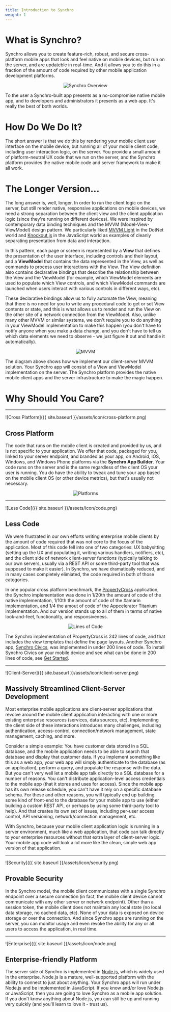 ```yaml
---
title: Introduction to Synchro
weight: 1
---
```


# What is Synchro?

Synchro allows you to create feature-rich, robust, and secure cross-platform mobile apps that look and feel native on
mobile devices, but run on the server, and are updateble in real-time. And it allows you to do this in a fraction of the
amount of code required by other mobile application development platforms.

<p align="center">
    <img src="{{ site.baseurl }}/assets/img/users.png" alt="Synchro Overview"/>
</p>

To the user a Synchro-built app presents as a no-compromise native mobile app, and to developers and administrators it
presents as a web app. It's really the best of both worlds.

# How Do We Do It?

The short answer is that we do this by rendering your mobile client user interface on the mobile device, but running all
of your mobile client code, including user interaction logic, on the server. You provide a small amount of platform-neutral
UX code that we run on the server, and the Synchro platform provides the native mobile code and server framework to make
it all work.

# The Longer Version...

The long answer is, well, longer. In order to run the client logic on the server, but still render native, responsive
applications on mobile devices, we need a strong separation between the client view and the client application logic
(since they're running on different devices). We were inspired by contemporary data binding techniques and the MVVM
(Model-View-ViewModel) design pattern. We particularly liked [MVVM Light](http://www.mvvmlight.net/) in the DotNet world
and [Knockout.js](http://knockoutjs.com/) in the JavaScript world as examples of cleanly separating presentation from
data and interaction.

In this pattern, each page or screen is represented by a __View__ that defines the presentation of the user interface, 
including controls and their layout, and a __ViewModel__ that contains the data represented in the View, as well as commands
to process user interactions with the View. The View definition also contains declarative bindings that describe the
relationship between the View and the ViewModel (for example, which ViewModel elements are used to populate which View
controls, and which ViewModel commands are launched when users interact with various controls in different ways, etc).

These declarative bindings allow us to fully automate the View, meaning that there is no need for you to write any procedural
code to get or set View contents or state, and this is what allows us to render and run the View on the other site of a
network connection from the ViewModel. Also, unlike many other MVVM or similar systems, we don't require you to do anything
in your ViewModel implementation to make this happen (you don't have to notify anyone when you make a data change, and you
don't have to tell us which data elements we need to observe - we just figure it out and handle it automatically).

<p align="center">
    <img src="{{ site.baseurl }}/assets/img/synchro-mvvm.png" alt="MVVM"/>
</p>

The diagram above shows how we implement our client-server MVVM solution. Your Synchro app will consist of a View and
ViewModel implementation on the server. The Synchro platform provides the native mobile client apps and the server
infrastructure to make the magic happen.

# Why Should You Care?

----

![Cross Platform]({{ site.baseurl }}/assets/icon/cross-platform.png)

## Cross Platform

The code that runs on the mobile client is created and provided by us, and is not specific to your application. We offer
that code, packaged for you, linked to your server endpoint, and branded as your app, on Android, iOS, Windows, and
Windows Phone platforms via the __Synchro App Builder__. Your code runs on the server and is the same regardless of the
client OS your user is running. You do have the ability to tweak and tune your app based on the mobile client OS (or
other device metrics), but that's usually not necessary.

<p align="center">
    <img src="{{ site.baseurl }}/assets/img/platforms.jpg" alt="Platforms"/>
</p>

----

![Less Code]({{ site.baseurl }}/assets/icon/code.png)

## Less Code

We were frustrated in our own efforts writing enterprise mobile clients by the amount of code required that was not core
to the focus of the application. Most of this code fell into one of two categories: UX babysitting (setting up the UX and
populating it, writing various handlers, notifiers, etc), and the client side of network client-server functions (typically
talking to our own servers, usually via a REST API or some third-party tool that was supposed to make it easier). In Synchro,
we have dramatically reduced, and in many cases completely elimiated, the code required in both of those categories.

In one popular cross platform benchmark, the [PropertyCross](http://propertycross.com/) application, the Synchro
implementation was done in 1/20th the amount of code of the native implementation, 1/10th the amount of code of the
Xamarin implementation, and 1/4 the amout of code of the Appcelerator Titanium implementation. And our version stands
up to all of them in terms of native look-and-feel, functionality, and responsiveness.

<p align="center">
    <img src="{{ site.baseurl }}/assets/img/loc.png" alt="Lines of Code"/>
</p>

The Synchro implementation of PropertyCross is 242 lines of code, and that includes the view templates that define the page
layouts. Another Synchro app, [Synchro Civics](https://github.com/SynchroLabs/SynchroCivics), was implemented in under 200
lines of code. To install Synchro Civics on your mobile device and see what can be done in 200 lines of code, see
[Get Started](https://synchro.io/getstarted).

----

![Client-Server]({{ site.baseurl }}/assets/icon/client-server.png)

## Massively Streamlined Client-Server Development

Most enterprise mobile applications are client-server applications that revolve around the mobile client application
interacting with one or more existing enterprise resources (services, data sources, etc). Implementing the client side
of these interactions introduces many challenges, including authentication, access-control, connection/network management,
state management, caching, and more.

Consider a simple example: You have customer data stored in a SQL database, and the mobile application needs to be able to
search that database and display that customer data. If you implement something like this as a web app, your web app will
simply authenticate to the database (as an application), perform a query, and populate the response with the data. But you
can't very well let a mobile app talk directly to a SQL database for a number of reasons. You can't distribute
application-level access credentials to the mobile app (that it stores and uses for access). Since the mobile app has its
own release schedule, you can't have it rely on a specific database schema. For these and other reasons, you will typically
end up building some kind of front-end to the database for your mobile app to use (either building a custom REST API, or
perhaps by using some third-party tool to help). And that creates its own set of issues, including per-user access control,
API versioning, network/connection management, etc.

With Synchro, because your mobile client application logic is running in a server environment, much like a web application,
that code can talk directly to your enterprise resources without that extra layer of client-server logic. Your mobile app
code will look a lot more like the clean, simple web app version of that application.

----

![Security]({{ site.baseurl }}/assets/icon/security.png)

## Provable Security

In the Synchro model, the mobile client communicates with a single Synchro endpoint over a secure connection (in fact, the
mobile client device cannot communicate with any other server or network endpoint). Other than a session token, the mobile
client does not maintain any local state (no local data storage, no cached data, etc). None of your data is exposed on device
storage or over the connection. And since Synchro apps are running on the server, you can monitor usage and even revoke the
ability for any or all users to access the application, in real time.

----

![Enterprise]({{ site.baseurl }}/assets/icon/node.png)

## Enterprise-friendly Platform

The server side of Synchro is implemented in [Node.js](https://nodejs.org/), which is widely used in the enterprise. 
Node.js is a mature, well-supported platform with the ability to connect to just about anything. Your Synchro apps will
run under Node.js and be implemented in JavaScript. If you know and/or love Node.js or JavaScript, then you are going to
love Synchro as a mobile app solution. If you don't know anything about Node.js, you can still be up and running very
quickly (and you'll learn to love it - trust us).
